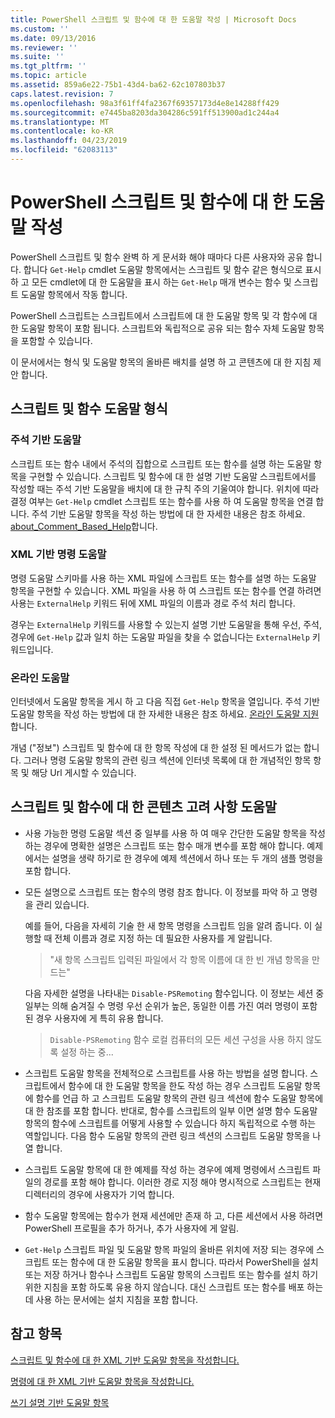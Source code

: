 ```yaml
---
title: PowerShell 스크립트 및 함수에 대 한 도움말 작성 | Microsoft Docs
ms.custom: ''
ms.date: 09/13/2016
ms.reviewer: ''
ms.suite: ''
ms.tgt_pltfrm: ''
ms.topic: article
ms.assetid: 859a6e22-75b1-43d4-ba62-62c107803b37
caps.latest.revision: 7
ms.openlocfilehash: 98a3f61ff4fa2367f69357173d4e8e14288ff429
ms.sourcegitcommit: e7445ba8203da304286c591ff513900ad1c244a4
ms.translationtype: MT
ms.contentlocale: ko-KR
ms.lasthandoff: 04/23/2019
ms.locfileid: "62083113"
---
```

# <a name="writing-help-for-powershell-scripts-and-functions"></a>PowerShell 스크립트 및 함수에 대 한 도움말 작성

PowerShell 스크립트 및 함수 완벽 하 게 문서화 해야 때마다 다른 사용자와 공유 합니다.
합니다 `Get-Help` cmdlet 도움말 항목에서는 스크립트 및 함수 같은 형식으로 표시 하 고 모든 cmdlet에 대 한 도움말을 표시 하는 `Get-Help` 매개 변수는 함수 및 스크립트 도움말 항목에서 작동 합니다.

PowerShell 스크립트는 스크립트에서 스크립트에 대 한 도움말 항목 및 각 함수에 대 한 도움말 항목이 포함 됩니다.
스크립트와 독립적으로 공유 되는 함수 자체 도움말 항목을 포함할 수 있습니다.

이 문서에서는 형식 및 도움말 항목의 올바른 배치를 설명 하 고 콘텐츠에 대 한 지침 제안 합니다.

## <a name="types-of-script-and-function-help"></a>스크립트 및 함수 도움말 형식

### <a name="comment-based-help"></a>주석 기반 도움말
스크립트 또는 함수 내에서 주석의 집합으로 스크립트 또는 함수를 설명 하는 도움말 항목을 구현할 수 있습니다.
스크립트 및 함수에 대 한 설명 기반 도움말 스크립트에서를 작성할 때는 주석 기반 도움말을 배치에 대 한 규칙 주의 기울여야 합니다.
위치에 따라 결정 여부는 `Get-Help` cmdlet 스크립트 또는 함수를 사용 하 여 도움말 항목을 연결 합니다.
주석 기반 도움말 항목을 작성 하는 방법에 대 한 자세한 내용은 참조 하세요. [about_Comment_Based_Help](/powershell/module/microsoft.powershell.core/about/about_comment_based_help)합니다.

### <a name="xml-based-command-help"></a>XML 기반 명령 도움말
명령 도움말 스키마를 사용 하는 XML 파일에 스크립트 또는 함수를 설명 하는 도움말 항목을 구현할 수 있습니다.
XML 파일을 사용 하 여 스크립트 또는 함수를 연결 하려면 사용는 `ExternalHelp` 키워드 뒤에 XML 파일의 이름과 경로 주석 처리 합니다.

경우는 `ExternalHelp` 키워드를 사용할 수 있는지 설명 기반 도움말을 통해 우선, 주석, 경우에 `Get-Help` 값과 일치 하는 도움말 파일을 찾을 수 없습니다는 `ExternalHelp` 키워드입니다.

### <a name="online-help"></a>온라인 도움말
인터넷에서 도움말 항목을 게시 하 고 다음 직접 `Get-Help` 항목을 열입니다.
주석 기반 도움말 항목을 작성 하는 방법에 대 한 자세한 내용은 참조 하세요. [온라인 도움말 지원](../module/supporting-online-help.md)합니다.

개념 ("정보") 스크립트 및 함수에 대 한 항목 작성에 대 한 설정 된 메서드가 없는 합니다.
그러나 명령 도움말 항목의 관련 링크 섹션에 인터넷 목록에 대 한 개념적인 항목 항목 및 해당 Url 게시할 수 있습니다.

## <a name="content-considerations-for-script-and-function-help"></a>스크립트 및 함수에 대 한 콘텐츠 고려 사항 도움말

- 사용 가능한 명령 도움말 섹션 중 일부를 사용 하 여 매우 간단한 도움말 항목을 작성 하는 경우에 명확한 설명은 스크립트 또는 함수 매개 변수를 포함 해야 합니다. 예제에서는 설명을 생략 하기로 한 경우에 예제 섹션에서 하나 또는 두 개의 샘플 명령을 포함 합니다.

- 모든 설명으로 스크립트 또는 함수의 명령 참조 합니다. 이 정보를 파악 하 고 명령을 관리 있습니다.

  예를 들어, 다음을 자세히 기술 한 새 항목 명령을 스크립트 임을 알려 줍니다. 이 실행할 때 전체 이름과 경로 지정 하는 데 필요한 사용자를 게 알립니다.

  > "새 항목 스크립트 입력된 파일에서 각 항목 이름에 대 한 빈 개념 항목을 만드는"

  다음 자세한 설명을 나타내는 `Disable-PSRemoting` 함수입니다. 이 정보는 세션 중 일부는 의해 숨겨질 수 명령 우선 순위가 높은, 동일한 이름 가진 여러 명령이 포함 된 경우 사용자에 게 특히 유용 합니다.

  > `Disable-PSRemoting` 함수 로컬 컴퓨터의 모든 세션 구성을 사용 하지 않도록 설정 하는 중...

- 스크립트 도움말 항목을 전체적으로 스크립트를 사용 하는 방법을 설명 합니다. 스크립트에서 함수에 대 한 도움말 항목을 한도 작성 하는 경우 스크립트 도움말 항목에 함수를 언급 하 고 스크립트 도움말 항목의 관련 링크 섹션에 함수 도움말 항목에 대 한 참조를 포함 합니다. 반대로, 함수를 스크립트의 일부 이면 설명 함수 도움말 항목의 함수에 스크립트를 어떻게 사용할 수 있습니다 하지 독립적으로 수행 하는 역할입니다. 다음 함수 도움말 항목의 관련 링크 섹션의 스크립트 도움말 항목을 나열 합니다.

- 스크립트 도움말 항목에 대 한 예제를 작성 하는 경우에 예제 명령에서 스크립트 파일의 경로를 포함 해야 합니다. 이러한 경로 지정 해야 명시적으로 스크립트는 현재 디렉터리의 경우에 사용자가 기억 합니다.

- 함수 도움말 항목에는 함수가 현재 세션에만 존재 하 고, 다른 세션에서 사용 하려면 PowerShell 프로필을 추가 하거나, 추가 사용자에 게 알림.

- `Get-Help` 스크립트 파일 및 도움말 항목 파일의 올바른 위치에 저장 되는 경우에 스크립트 또는 함수에 대 한 도움말 항목을 표시 합니다. 따라서 PowerShell을 설치 또는 저장 하거나 함수나 스크립트 도움말 항목의 스크립트 또는 함수를 설치 하기 위한 지침을 포함 하도록 유용 하지 않습니다. 대신 스크립트 또는 함수를 배포 하는 데 사용 하는 문서에는 설치 지침을 포함 합니다.

## <a name="see-also"></a>참고 항목

 [스크립트 및 함수에 대 한 XML 기반 도움말 항목을 작성합니다.](./writing-xml-based-help-topics-for-scripts-and-functions.md)

 [명령에 대 한 XML 기반 도움말 항목을 작성합니다.](./writing-xml-based-help-topics-for-commands.md)

 [쓰기 설명 기반 도움말 항목](./writing-comment-based-help-topics.md)
